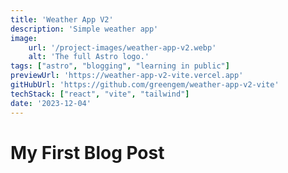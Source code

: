 ```yaml
---
title: 'Weather App V2'
description: 'Simple weather app'
image:
    url: '/project-images/weather-app-v2.webp'
    alt: 'The full Astro logo.'
tags: ["astro", "blogging", "learning in public"]
previewUrl: 'https://weather-app-v2-vite.vercel.app'
gitHubUrl: 'https://github.com/greengem/weather-app-v2-vite'
techStack: ["react", "vite", "tailwind"]
date: '2023-12-04'
---
```

# My First Blog Post